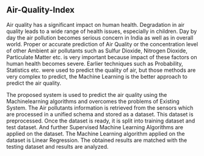 ## Air-Quality-Index
Air quality has a significant impact on human health. Degradation in air quality leads to a wide range of health issues, especially in children. Day by day the air pollution becomes serious concern in India as well as in overall world. Proper or accurate prediction of Air Quality or the concentration level of other Ambient air 
pollutants such as Sulfur Dioxide, Nitrogen Dioxide, Particulate Matter etc. is very important because impact of these factors on human health becomes severe. Earlier 
techniques such as Probability, Statistics etc. were used to predict the quality of air, but those methods are very complex to predict, the Machine Learning is the better approach to predict the air quality.

The proposed system is used to predict the air quality using the Machinelearning algorithms and overcomes the problems of Existing System. The Air pollutants 
information is retrieved from the sensors which are processed in a unified schema and stored as a dataset. This dataset is preprocessed. Once the dataset is ready, it is split into training dataset and test dataset. And further Supervised Machine Learning Algorithms are applied on the dataset. The Machine Learning algorithm applied on the dataset is
Linear Regression. The obtained results are matched with the testing dataset and results are analyzed.
